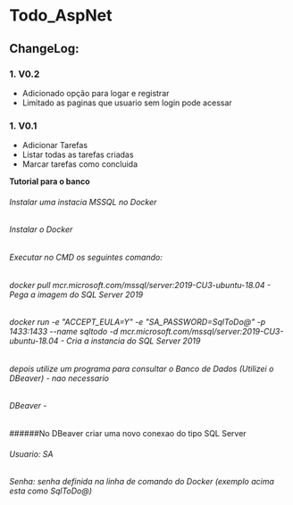 # Todo_AspNet

## ChangeLog:

### 1. V0.2
  + Adicionado opção para logar e registrar 
  + Limitado as paginas que usuario sem login pode acessar

### 1. V0.1
  + Adicionar Tarefas
  + Listar todas as tarefas criadas
  + Marcar tarefas como concluida


**Tutorial para o banco**

###### Instalar uma instacia MSSQL no Docker

###### Instalar o Docker

###### Executar no CMD os seguintes comando:

###### docker pull mcr.microsoft.com/mssql/server:2019-CU3-ubuntu-18.04 - Pega a imagem do SQL Server 2019

###### docker run -e "ACCEPT_EULA=Y" -e "SA_PASSWORD=SqlToDo@" -p 1433:1433 --name sqltodo -d mcr.microsoft.com/mssql/server:2019-CU3-ubuntu-18.04 - Cria a instancia do SQL Server 2019

###### depois utilize um programa para consultar o Banco de Dados (Utilizei o DBeaver) - nao necessario

###### DBeaver - 

######No DBeaver criar uma novo conexao do tipo SQL Server

###### Usuario: SA
###### Senha: senha definida na linha de comando do Docker (exemplo acima esta como SqlToDo@)
